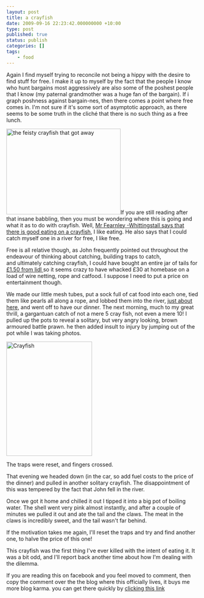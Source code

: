 ```yaml
---
layout: post
title: a crayfish
date: 2009-09-16 22:23:42.000000000 +10:00
type: post
published: true
status: publish
categories: []
tags:
    - food
---
```


<p>Again I find myself trying to reconcile not being a hippy with the desire to find stuff for free. I make it up to myself by the fact that the people I know who hunt bargains most aggressively are also some of the poshest people that I know (my paternal grandmother was a huge fan of the bargain). If i graph poshness against bargain-nes, then there comes a point where free comes in. I'm not sure if it's some sort of asymptotic approach, as there seems to be some truth in the cliché that there is no such thing as a free lunch.</p>
<p><img class="alignright size-medium wp-image-224" title="the feisty one that got away" src="{{ site.baseurl }}/assets/06092009009-300x225.jpg" alt="the feisty crayfish that got away" width="300" height="225" />If you are still reading after that insane babbling, then you must be wondering where this is going and what it as to do with crayfish. Well, <a href="http://www.rivercottage.net/TV~River%20Cottage%20Spring/524/Crayfishwhatstheproblem.aspx">Mr Fearnley -Whittingstall says that there is good eating on a crayfish</a>, I like eating. He also says that I could catch myself one in a river for free, I like free.</p>
<p>Free is all relative though, as John frequently pointed out throughout the endeavour of thinking about catching, building traps to catch, and ultimately catching crayfish, I could have bought an entire jar of tails for <a href="http://www.lidl.co.uk/uk/home.nsf/pages/c.o.fish.s.lex.c.Louisiana-Crawfish_Tails">£1.50 from lidl </a> so it seems crazy to have whacked £30 at homebase on a load of wire netting, rope and catfood. I suppose I need to put a price on entertainment though.</p>
<p>We made our little mesh tubes, put a sock full of cat food into each one, tied them like pearls all along a rope, and lobbed them into the river, <a title="this is a google maps link to the precise spot" href="http://maps.google.com/maps?q=51.736555,-1.244874&amp;num=1&amp;t=h&amp;sll=51.734449,-1.247088&amp;sspn=0.006295,0.006295&amp;ie=UTF8&amp;ll=51.736579,-1.244931&amp;spn=0.00036,0.000683&amp;z=21&amp;iwloc=A">just about here</a>, and went off to have our dinner. The next morning, much to my great thrill, a gargantuan catch of not a mere 5 cray fish, not even a mere 10! I pulled up the pots to reveal a solitary, but very angry looking, brown armoured battle prawn. he then added insult to injury by jumping out of the pot while I was taking photos.</p>
<p><img class="alignleft size-medium wp-image-225" title="Crayfish" src="{{ site.baseurl }}/assets/Crayfish-225x300.jpg" alt="Crayfish" width="225" height="300" /></p>
<p>The traps were reset, and fingers crossed.</p>
<p>That evening we headed down (in the car, so add fuel costs to the price of the dinner) and pulled in another solitary crayfish. The disappointment of this was tempered by the fact that John fell in the river.</p>
<p>Once we got it home and chilled it out I tipped it into a big pot of boiling water. The shell went very pink almost instantly, and after a couple of minutes we pulled it out and ate the tail and the claws. The meat in the claws is incredibly sweet, and the tail wasn't far behind.</p>
<p>If the motivation takes me again, I'll reset the traps and try and find another one, to halve the price of this one!</p>
<p>This crayfish was the first thing I've ever killed with the intent of eating it. It was a bit odd, and I'll report back another time about how I'm dealing with the dilemma.</p>
<p>If you are reading this on facebook and you feel moved to comment, then copy the comment over the the blog where this officially lives, it buys me more blog karma. you can get there quickly by <a href="http://www.notionparallax.co.uk/wordpress/?p=223 ">clicking this link</a></p>
